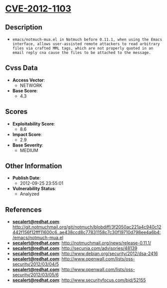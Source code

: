 
# [CVE-2012-1103](http://git.notmuchmail.org/git/notmuch/blobdiff/3f2050ac221a4c940c12442f156f12fff11600c6..ae438ccd8c77831158c7c30f19710d798ee4a6b4:/emacs/notmuch-mua.el)

## Description

- `emacs/notmuch-mua.el in Notmuch before 0.11.1, when using the Emacs interface, allows user-assisted remote attackers to read arbitrary files via crafted MML tags, which are not properly quoted in an email reply cna cause the files to be attached to the message.`

## Cvss Data

- **Access Vector**:
  - NETWORK
- **Base Score**:
  - 4.3

## Scores

- **Exploitability Score**:
  - 8.6
- **Impact Score**:
  - 2.9
- **Base Severity**:
  - MEDIUM

## Other Information

- **Publish Date**:
  - 2012-09-25 23:55:01
- **Vulnerability Status**:
  - Analyzed

## References

- **secalert@redhat.com**: http://git.notmuchmail.org/git/notmuch/blobdiff/3f2050ac221a4c940c12442f156f12fff11600c6..ae438ccd8c77831158c7c30f19710d798ee4a6b4:/emacs/notmuch-mua.el
- **secalert@redhat.com**: http://notmuchmail.org/news/release-0.11.1/
- **secalert@redhat.com**: http://secunia.com/advisories/48139
- **secalert@redhat.com**: http://www.debian.org/security/2012/dsa-2416
- **secalert@redhat.com**: http://www.openwall.com/lists/oss-security/2012/03/04/5
- **secalert@redhat.com**: http://www.openwall.com/lists/oss-security/2012/03/05/6
- **secalert@redhat.com**: http://www.securityfocus.com/bid/52155
